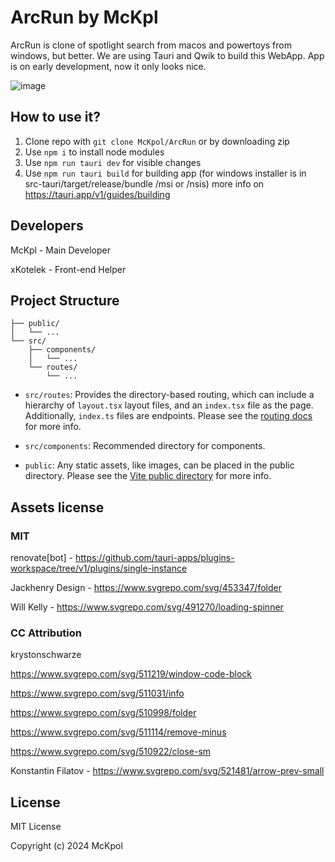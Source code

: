
# ArcRun by McKpl
ArcRun is clone of spotlight search from macos and powertoys from windows, but better.
We are using Tauri and Qwik to build this WebApp.
App is on early development, now it only looks nice.

![image](https://github.com/McKpol/ArcRun/assets/104125769/7465cbed-4318-442e-9413-959c84e69eae)

## How to use it?
1. Clone repo with ```git clone McKpol/ArcRun``` or by downloading zip
2. Use ```npm i``` to install node modules
2. Use ```npm run tauri dev``` for visible changes
3. Use ```npm run tauri build``` for building app (for windows installer is in src-tauri/target/release/bundle /msi or /nsis) more info on https://tauri.app/v1/guides/building

## Developers

McKpl - Main Developer

xKotelek - Front-end Helper

## Project Structure

```
├── public/
│   └── ...
└── src/
    ├── components/
    │   └── ...
    └── routes/
        └── ...
```

- `src/routes`: Provides the directory-based routing, which can include a hierarchy of `layout.tsx` layout files, and an `index.tsx` file as the page. Additionally, `index.ts` files are endpoints. Please see the [routing docs](https://qwik.builder.io/qwikcity/routing/overview/) for more info.

- `src/components`: Recommended directory for components.

- `public`: Any static assets, like images, can be placed in the public directory. Please see the [Vite public directory](https://vitejs.dev/guide/assets.html#the-public-directory) for more info.

## Assets license

### MIT

renovate[bot] - https://github.com/tauri-apps/plugins-workspace/tree/v1/plugins/single-instance

Jackhenry Design - https://www.svgrepo.com/svg/453347/folder

Will Kelly - https://www.svgrepo.com/svg/491270/loading-spinner

### CC Attribution

krystonschwarze

https://www.svgrepo.com/svg/511219/window-code-block 

https://www.svgrepo.com/svg/511031/info

https://www.svgrepo.com/svg/510998/folder

https://www.svgrepo.com/svg/511114/remove-minus

https://www.svgrepo.com/svg/510922/close-sm

Konstantin Filatov - https://www.svgrepo.com/svg/521481/arrow-prev-small

## License
MIT License

Copyright (c) 2024 McKpol
